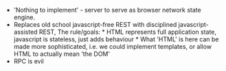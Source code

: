 * 'Nothing to implement' - server to serve as browser network state engine. 
* Replaces old school javascript-free REST with disciplined javascript-assisted REST, 
    The rule/goals:
      * HTML represents full application state, javascript is stateless, just adds behaviour
      * What 'HTML' is here can be made more sophisticated, i.e. we could implement templates,
      or allow HTML to actually mean 'the DOM'
* RPC is evil
